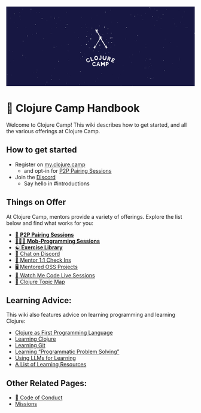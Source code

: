 ![clojure-camp](/assets/clojure-camp.png)

# 📘 Clojure Camp Handbook

Welcome to Clojure Camp! This wiki describes how to get started, and all the various offerings at Clojure Camp.

## How to get started

- Register on [my.clojure.camp](https://my.clojure.camp)
  - and opt-in for [P2P Pairing Sessions](/initiatives/p2p-pairing.md)
- Join the [Discord](https://discord.clojure.camp)
  - Say hello in #introductions

## Things on Offer

At Clojure Camp, mentors provide a variety of offerings. Explore the list below and find what works for you:

- [👥 **P2P Pairing Sessions**](/initiatives/p2p-pairing.md)
- [👨🏻‍💻 **Mob-Programming Sessions**](/initiatives/mob-sessions.md)
- [☯️ **Exercise Library**](/initiatives/exercise-library.md)
- [💬 Chat on Discord](/initiatives/discord.md)
- [🔄 Mentor 1:1 Check Ins](/initiatives/mentor-1-on-1s.md)
- [🖥️ Mentored OSS Projects](/initiatives/oss-project-mentoring.md)
- [👀 Watch Me Code Live Sessions](/initiatives/watch-me-code-sessions.md)
- [📍 Clojure Topic Map](/initiatives/topic-map.md)

## Learning Advice:

This wiki also features advice on learning programming and learning Clojure:

- [Clojure as First Programming Language](/advice/beginner-programmers.md)
- [Learning Clojure](/advice/clojure.md)
- [Learning Git](/advice/git.md)
- [Learning “Programmatic Problem Solving”](/advice/problem-solving.md)
- [Using LLMs for Learning](/advice/using-llms-for-learning.md)
- [A List of Learning Resources](/advice/recommended-resources.md)

## Other Related Pages:

- [🖖 Code of Conduct](/code-of-conduct.md)
- [Missions](/missions.md)
